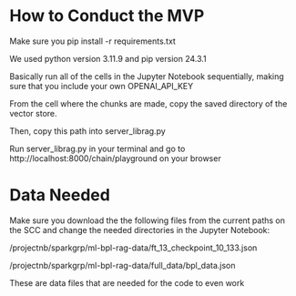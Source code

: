 # How to Conduct the MVP

Make sure you pip install -r requirements.txt

We used python version 3.11.9 and pip version 24.3.1

Basically run all of the cells in the Jupyter Notebook sequentially, making sure that you include your own OPENAI_API_KEY

From the cell where the chunks are made, copy the saved directory of the vector store.

Then, copy this path into server_librag.py

Run server_librag.py in your terminal and go to http://localhost:8000/chain/playground on your browser

# Data Needed

Make sure you download the the following files from the current paths on the SCC and change the needed directories in the Jupyter Notebook:

/projectnb/sparkgrp/ml-bpl-rag-data/ft_13_checkpoint_10_133.json

/projectnb/sparkgrp/ml-bpl-rag-data/full_data/bpl_data.json

These are data files that are needed for the code to even work
